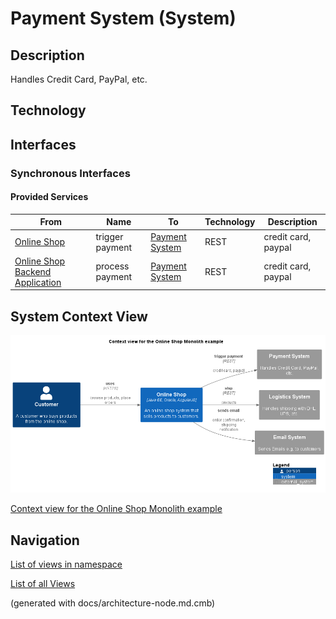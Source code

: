 # Payment System (System)
## Description
Handles Credit Card, PayPal, etc.

## Technology



## Interfaces

### Synchronous Interfaces

#### Provided Services

| From | Name | To | Technology | Description |
|---|---|---|---|---|
| [Online Shop](../../../../software-development/architecture/example/monolith/online-shop-system.md) | trigger payment | [Payment System](../../../../software-development/architecture/example/monolith/payment-system.md) | REST | credit card, paypal |
| [Online Shop Backend Application](../../../../software-development/architecture/example/monolith/online-shop-backend.md) | process payment | [Payment System](../../../../software-development/architecture/example/monolith/payment-system.md) | REST | credit card, paypal |

## System Context View
![Context view for the Online Shop Monolith example](../../../../software-development/architecture/example/monolith/context-view.png)

[Context view for the Online Shop Monolith example](../../../../software-development/architecture/example/monolith/context-view.md)


## Navigation
[List of views in namespace](./views-in-namespace.md)

[List of all Views](../../../../views.md)

(generated with docs/architecture-node.md.cmb)
